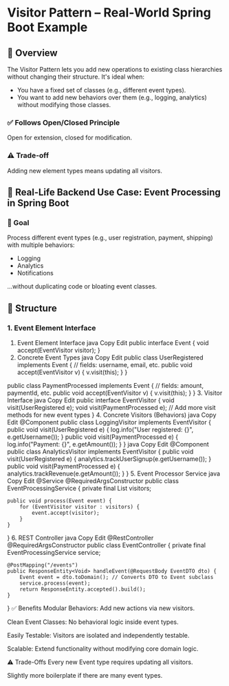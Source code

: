 # Visitor Pattern – Real-World Spring Boot Example

## 🧠 Overview
The Visitor Pattern lets you add new operations to existing class hierarchies without changing their structure. It's ideal when:

- You have a fixed set of classes (e.g., different event types).
- You want to add new behaviors over them (e.g., logging, analytics) without modifying those classes.

### ✅ Follows Open/Closed Principle
Open for extension, closed for modification.

### ⚠️ Trade-off
Adding new element types means updating all visitors.

## 🔧 Real-Life Backend Use Case: Event Processing in Spring Boot

### 🎯 Goal
Process different event types (e.g., user registration, payment, shipping) with multiple behaviors:

- Logging
- Analytics
- Notifications

...without duplicating code or bloating event classes.

## 🧩 Structure

### 1. Event Element Interface

1. Event Element Interface
java
Copy
Edit
public interface Event {
    void accept(EventVisitor visitor);
}
2. Concrete Event Types
java
Copy
Edit
public class UserRegistered implements Event {
    // fields: username, email, etc.
    public void accept(EventVisitor v) { v.visit(this); }
}

public class PaymentProcessed implements Event {
    // fields: amount, paymentId, etc.
    public void accept(EventVisitor v) { v.visit(this); }
}
3. Visitor Interface
java
Copy
Edit
public interface EventVisitor {
    void visit(UserRegistered e);
    void visit(PaymentProcessed e);
    // Add more visit methods for new event types
}
4. Concrete Visitors (Behaviors)
java
Copy
Edit
@Component
public class LoggingVisitor implements EventVisitor {
    public void visit(UserRegistered e) {
        log.info("User registered: {}", e.getUsername());
    }
    public void visit(PaymentProcessed e) {
        log.info("Payment: {}", e.getAmount());
    }
}
java
Copy
Edit
@Component
public class AnalyticsVisitor implements EventVisitor {
    public void visit(UserRegistered e) {
        analytics.trackUserSignup(e.getUsername());
    }
    public void visit(PaymentProcessed e) {
        analytics.trackRevenue(e.getAmount());
    }
}
5. Event Processor Service
java
Copy
Edit
@Service
@RequiredArgsConstructor
public class EventProcessingService {
    private final List<EventVisitor> visitors;

    public void process(Event event) {
        for (EventVisitor visitor : visitors) {
            event.accept(visitor);
        }
    }
}
6. REST Controller
java
Copy
Edit
@RestController
@RequiredArgsConstructor
public class EventController {
    private final EventProcessingService service;

    @PostMapping("/events")
    public ResponseEntity<Void> handleEvent(@RequestBody EventDTO dto) {
        Event event = dto.toDomain(); // Converts DTO to Event subclass
        service.process(event);
        return ResponseEntity.accepted().build();
    }
}
✅ Benefits
Modular Behaviors: Add new actions via new visitors.

Clean Event Classes: No behavioral logic inside event types.

Easily Testable: Visitors are isolated and independently testable.

Scalable: Extend functionality without modifying core domain logic.

⚠️ Trade-Offs
Every new Event type requires updating all visitors.

Slightly more boilerplate if there are many event types.

